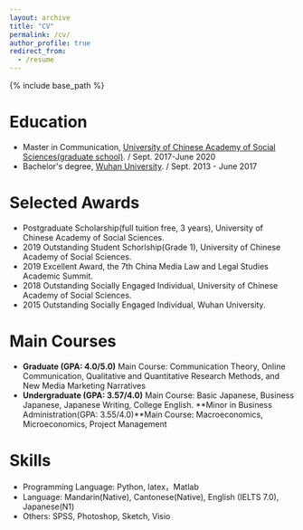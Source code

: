 ```yaml
---
layout: archive
title: "CV"
permalink: /cv/
author_profile: true
redirect_from:
  - /resume
---
```


{% include base_path %}

Education
======
* Master in Communication, [University of Chinese Academy of Social Sciences(graduate school)](https://www.ucass.edu.cn/en/). / Sept. 2017-June 2020
* Bachelor's degree, [Wuhan University](https://en.whu.edu.cn/). / Sept. 2013 - June 2017


Selected Awards
======
* Postgraduate Scholarship(full tuition free, 3 years), University of Chinese Academy of Social Sciences.
* 2019 Outstanding Student Schorlship(Grade 1), University of Chinese Academy of Social Sciences.
* 2019 Excellent Award, the 7th China Media Law and Legal Studies Academic Summit.
* 2018 Outstanding Socially Engaged Individual, University of Chinese Academy of Social Sciences.
* 2015 Outstanding Socially Engaged Individual, Wuhan University.
 


Main Courses
=====
* **Graduate (GPA: 4.0/5.0)**  Main Course: Communication Theory, Online Communication, Qualitative and Quantitative Research Methods, and New Media Marketing Narratives
* **Undergraduate (GPA: 3.57/4.0)**  Main Course: Basic Japanese, Business Japanese, Japanese Writing, College English. **Minor in Business Administration(GPA: 3.55/4.0)**Main Course: Macroeconomics, Microeconomics, Project Management

Skills
======
* Programming Language: Python, latex，Matlab
* Language: Mandarin(Native), Cantonese(Native), English (IELTS 7.0), Japanese(N1) 
* Others: SPSS, Photoshop, Sketch, Visio
